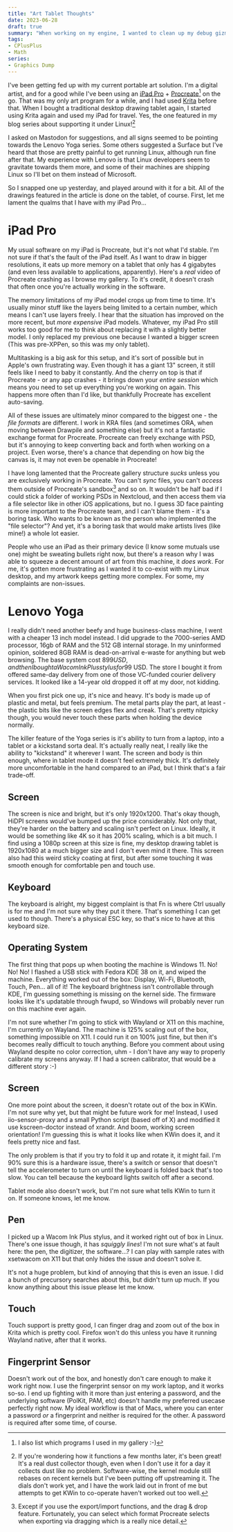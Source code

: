 ```yaml
---
title: "Art Tablet Thoughts"
date: 2023-06-28
draft: true
summary: "When working on my engine, I wanted to clean up my debug gizmos a bit. The first thing to tackle is drawing bounding boxes!"
tags:
- CPlusPlus
- Math
series:
- Graphics Dump
---
```


I've been getting fed up with my current portable art solution. I'm a digital artist, and for a good while I've been using an [iPad Pro](https://www.apple.com/ipad-pro/) + [Procreate](https://procreate.com/)[^1] on the go. That was my only art program for a while, and I had used [Krita](https://krita.org/) before that. When I bought a traditional desktop drawing tablet again, I started using Krita again and used my iPad for travel. Yes, the one featured in my blog series about supporting it under Linux![^2]

I asked on Mastodon for suggestions, and all signs seemed to be pointing towards the Lenovo Yoga series. Some others suggested a Surface but I've heard that those are pretty painful to get running Linux, although run fine after that. My experience with Lenovo is that Linux developers seem to gravitate towards them more, and some of their machines are shipping Linux so I'll bet on them instead of Microsoft.

So I snapped one up yesterday, and played around with it for a bit. All of the drawings featured in the article is done on the tablet, of course. First, let me lament the qualms that I have with my iPad Pro...

# iPad Pro

My usual software on my iPad is Procreate, but it's not what I'd stable. I'm not sure if that's the fault of the iPad itself. As I want to draw in bigger resolutions, it eats up more memory on a tablet that only has 4 gigabytes (and even less available to applications, apparently). Here's a _real_ video of Procreate crashing as I browse my gallery. To it's credit, it doesn't crash that often once you're actually working in the software.

The memory limitations of my iPad model crops up from time to time. It's usually minor stuff like the layers being limited to a certain number, which means I can't use layers freely. I hear that the situation has improved on the more recent, but _more expensive_ iPad models. Whatever, my iPad Pro still works too good for me to think about replacing it with a slightly better model. I only replaced my previous one because I wanted a bigger screen (This was pre-XPPen, so this was my only tablet).

Multitasking is a big ask for this setup, and it's sort of possible but in Apple's own frustrating way. Even though it has a giant 13" screen, it still feels like I need to baby it constantly. And the cherry on top is that if Procreate - or any app crashes - it brings down your _entire session_ which means you need to set up everything you're working on again. This happens more often than I'd like, but thankfully Procreate has excellent auto-saving.

All of these issues are ultimately minor compared to the biggest one - the _file formats_ are different. I work in KRA files (and sometimes ORA, when moving between Drawpile and something else) but it's not a fantastic exchange format for Procreate. Procreate can freely exchange with PSD, but it's annoying to keep converting back and forth when working on a project. Even worse, there's a chance that depending on how big the canvas is, it may not even be openable in Procreate!

I have long lamented that the Procreate gallery structure _sucks_ unless you are exclusively working in Procreate. You can't _sync_ files, you can't _access_ them outside of Procreate's sandbox[^3] and so on. It wouldn't be half bad if I could stick a folder of working PSDs in Nextcloud, and then access them via a file selector like in other iOS applications, but no. I guess 3D face painting is more important to the Procreate team, and I can't blame them - it's a boring task. Who wants to be known as the person who implemented the "file selector"? And yet, it's a boring task that would make artists lives (like mine!) a whole lot easier.

People who use an iPad as their primary device (I know some mutuals use one) might be sweating bullets right now, but there's a reason why I was able to squeeze a decent amount of art from this machine, it _does work_. For me, it's gotten more frustrating as I wanted it to co-exist with my Linux desktop, and my artwork keeps getting more complex. For some, my complaints are non-issues.

# Lenovo Yoga

I really didn't need another beefy and huge business-class machine, I went with a cheaper 13 inch model instead. I did upgrade to the 7000-series AMD processor, 16gb of RAM and the 512 GB internal storage. In my uninformed opinion, soldered 8GB RAM is dead-on-arrival e-waste for anything but web browsing. The base system cost $899 USD, and then I bought a Wacom Ink Plus stylus for 99$ USD. The store I bought it from offered same-day delivery from one of those VC-funded courier delivery services. It looked like a 14-year old dropped it off at my door, not kidding.

When you first pick one up, it's nice and heavy. It's body is made up of plastic and metal, but feels premium. The metal parts play the part, at least - the plastic bits like the screen edges flex and creak. That's pretty nitpicky though, you would never touch these parts when holding the device normally.

The killer feature of the Yoga series is it's ability to turn from a laptop, into a tablet or a kickstand sorta deal. It's actually really neat, I really like the ability to "kickstand" it wherever I want. The screen and body is thin enough, where in tablet mode it doesn't feel extremely thick. It's definitely more uncomfortable in the hand compared to an iPad, but I think that's a fair trade-off.

## Screen

The screen is nice and bright, but it's only 1920x1200. That's okay though, HiDPI screens would've bumped up the price considerably. Not only that, they're harder on the battery and scaling isn't perfect on Linux. Ideally, it would be something like 4K so it has 200% scaling, which is a bit much. I find using a 1080p screen at this size is fine, my desktop drawing tablet is 1920x1080 at a much bigger size and I don't even mind it there. This screen also had this weird sticky coating at first, but after some touching it was smooth enough for comfortable pen and touch use.

## Keyboard

The keyboard is alright, my biggest complaint is that Fn is where Ctrl usually is for me and I'm not sure why they put it there. That's something I can get used to though. There's a physical ESC key, so that's nice to have at this keyboard size.

## Operating System

The first thing that pops up when booting the machine is Windows 11. No! No! No! I flashed a USB stick with Fedora KDE 38 on it, and wiped the machine. Everything worked out of the box: Display, Wi-Fi, Bluetooth, Touch, Pen... all of it! The keyboard brightness isn't controllable through KDE, I'm guessing something is missing on the kernel side. The firmware looks like it's updatable through fwupd, so Windows will probably never run on this machine ever again.

I'm not sure whether I'm going to stick with Wayland or X11 on this machine, I'm currently on Wayland. The machine is 125% scaling out of the box, something impossible on X11. I could run it on 100% just fine, but then it's becomes really difficult to touch anything. Before you comment about using Wayland despite no color correction, uhm - I don't have any way to properly calibrate my screens anyway. If I had a screen calibrator, that would be a different story :-)

## Screen

One more point about the screen, it doesn't rotate out of the box in KWin. I'm not sure why yet, but that might be future work for me! Instead, I used iio-sensor-proxy and a small Python script (based off of X) and modified it use kscreen-doctor instead of xrandr. And boom, working screen orientation! I'm guessing this is what it looks like when KWin does it, and it feels pretty nice and fast.

The only problem is that if you try to fold it up and rotate it, it might fail. I'm 90% sure this is a hardware issue, there's a switch or sensor that doesn't tell the accelerometer to turn on until the keyboard is folded back that's too slow. You can tell because the keyboard lights switch off after a second.

Tablet mode also doesn't work, but I'm not sure what tells KWin to turn it on. If someone knows, let me know.

## Pen

I picked up a Wacom Ink Plus stylus, and it worked right out of box in Linux. There's one issue though, it has _squiggly lines_! I'm not sure what's at fault here: the pen, the digitizer, the software...? I can play with sample rates with xsetwacom on X11 but that only hides the issue and doesn't solve it.

It's not a huge problem, but kind of annoying that this is even an issue. I did a bunch of precursory searches about this, but didn't turn up much. If you know anything about this issue please let me know.

## Touch

Touch support is pretty good, I can finger drag and zoom out of the box in Krita which is pretty cool. Firefox won't do this unless you have it running Wayland native, after that it works.

## Fingerprint Sensor

Doesn't work out of the box, and honestly don't care enough to make it work right now. I use the fingerprint sensor on my work laptop, and it works so-so. I end up fighting with it more than just entering a password, and the underlying software (PolKit, PAM, etc) doesn't handle my preferred usecase perfectly right now. My ideal workflow is that of Macs, where you can enter a password _or_ a fingerprint and neither is required for the other. A password is required after some time, of course.

[^1]: I also list which programs I used in my gallery :-)
[^2]: If you're wondering how it functions a few months later, it's been great! It's a real dust collector though, even when I don't use it for a day it collects dust like no problem. Software-wise, the kernel module still rebases on recent kernels but I've been putting off upstreaming it. The dials don't work yet, and I have the work laid out in front of me but attempts to get KWin to co-operate haven't worked out too well.
[^3]: Except if you use the export/import functions, and the drag & drop feature. Fortunately, you can select which format Procreate selects when exporting via dragging which is a really nice detail.
